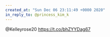```yaml
---
created_at: "Sun Dec 06 23:11:49 +0000 2020"
in_reply_to: @princess_kim_k
---
```


@Kelleyrose20 https://t.co/bhZYYDag67